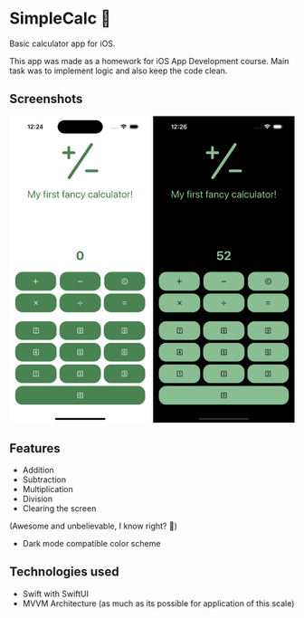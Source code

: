 # SimpleCalc 🧮

Basic calculator app for iOS.

This app was made as a homework for iOS App Development course. Main task was to implement logic and also keep the code clean.

## Screenshots
<p align="center">
<img src="docs/img/simplecalc-screenshot-light.png" width="250px"> 
<img src="docs/img/simplecalc-screenshot-dark.png" width="250px">
</p>

## Features
- Addition
- Subtraction
- Multiplication
- Division
- Clearing the screen

(Awesome and unbelievable, I know right? 🤯)

- Dark mode compatible color scheme

## Technologies used
- Swift with SwiftUI
- MVVM Architecture (as much as its possible for application of this scale)
